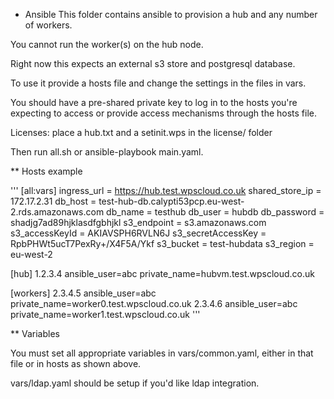 * Ansible
This folder contains ansible to provision a hub and any number of workers.

You cannot run the worker(s) on the hub node.

Right now this expects an external s3 store and postgresql database.

To use it provide a hosts file and change the settings in the files in vars.

You should have a pre-shared private key to log in to the hosts you're expecting to access or provide access mechanisms through the hosts file.

Licenses: place a hub.txt and a setinit.wps in the license/ folder

Then run all.sh or ansible-playbook main.yaml.

** Hosts example

'''
[all:vars]
ingress_url = https://hub.test.wpscloud.co.uk
shared_store_ip = 172.17.2.31
db_host = test-hub-db.calypti53pcp.eu-west-2.rds.amazonaws.com
db_name = testhub
db_user = hubdb
db_password = shadjg7ad89hjklasdfgbhjkl
s3_endpoint = s3.amazonaws.com
s3_accessKeyId = AKIAVSPH6RVLN6J
s3_secretAccessKey = RpbPHWt5ucT7PexRy+/X4F5A/Ykf
s3_bucket = test-hubdata
s3_region = eu-west-2

[hub]
1.2.3.4 ansible_user=abc private_name=hubvm.test.wpscloud.co.uk

[workers]
2.3.4.5 ansible_user=abc private_name=worker0.test.wpscloud.co.uk
2.3.4.6 ansible_user=abc private_name=worker1.test.wpscloud.co.uk
'''

** Variables

You must set all appropriate variables in vars/common.yaml, either in that file or in hosts as shown above.

vars/ldap.yaml should be setup if you'd like ldap integration.
